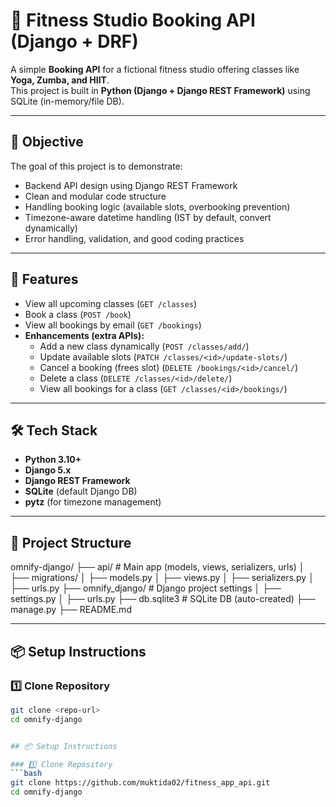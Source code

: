 # 🧪 Fitness Studio Booking API (Django + DRF)

A simple **Booking API** for a fictional fitness studio offering classes like **Yoga, Zumba, and HIIT**.  
This project is built in **Python (Django + Django REST Framework)** using SQLite (in-memory/file DB).  

---

## 📌 Objective
The goal of this project is to demonstrate:
- Backend API design using Django REST Framework
- Clean and modular code structure
- Handling booking logic (available slots, overbooking prevention)
- Timezone-aware datetime handling (IST by default, convert dynamically)
- Error handling, validation, and good coding practices

---

## 🚀 Features
- View all upcoming classes (`GET /classes`)
- Book a class (`POST /book`)
- View all bookings by email (`GET /bookings`)
- **Enhancements (extra APIs):**
  - Add a new class dynamically (`POST /classes/add/`)
  - Update available slots (`PATCH /classes/<id>/update-slots/`)
  - Cancel a booking (frees slot) (`DELETE /bookings/<id>/cancel/`)
  - Delete a class (`DELETE /classes/<id>/delete/`)
  - View all bookings for a class (`GET /classes/<id>/bookings/`)

---

## 🛠️ Tech Stack
- **Python 3.10+**
- **Django 5.x**
- **Django REST Framework**
- **SQLite** (default Django DB)
- **pytz** (for timezone management)

---

## 📂 Project Structure
omnify-django/
├── api/                   # Main app (models, views, serializers, urls)
│   ├── migrations/
│   ├── models.py
│   ├── views.py
│   ├── serializers.py
│   ├── urls.py
├── omnify_django/         # Django project settings
│   ├── settings.py
│   ├── urls.py
├── db.sqlite3             # SQLite DB (auto-created)
├── manage.py
├── README.md

---

## 📦 Setup Instructions

### 1️⃣ Clone Repository
```bash
git clone <repo-url>
cd omnify-django


## 📦 Setup Instructions

### 1️⃣ Clone Repository
```bash
git clone https://github.com/muktida02/fitness_app_api.git
cd omnify-django
